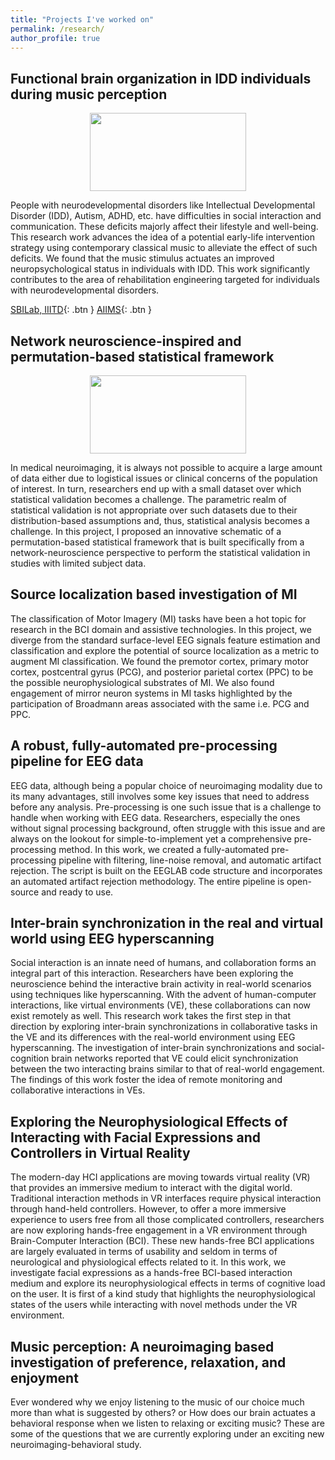 ```yaml
---
title: "Projects I've worked on"
permalink: /research/
author_profile: true
---
```


## Functional brain organization in IDD individuals during music perception 
<p align="center">
  <img width="250" height="125" src="https://ekanshsareen.github.io/files/rp_1.png">
</p>
People with neurodevelopmental disorders like Intellectual Developmental Disorder (IDD), Autism, ADHD, etc. have difficulties in social interaction and communication. These deficits majorly affect their lifestyle and well-being. This research work advances the idea of a potential early-life intervention strategy using contemporary classical music to alleviate the effect of such deficits. We found that the music stimulus actuates an improved neuropsychological status in individuals with IDD. This work significantly contributes to the area of rehabilitation engineering targeted for individuals with neurodevelopmental disorders. <br>

[SBILab, IIITD](){: .btn }
[AIIMS](){: .btn }



## Network neuroscience-inspired and permutation-based statistical framework
<p align="center">
  <img width="250" height="125" src="https://ekanshsareen.github.io/files/rp_2.png">
</p>
In medical neuroimaging, it is always not possible to acquire a large amount of data either due to logistical issues or clinical concerns of the population of interest. In turn, researchers end up with a small dataset over which statistical validation becomes a challenge. The parametric realm of statistical validation is not appropriate over such datasets due to their distribution-based assumptions and, thus, statistical analysis becomes a challenge. In this project, I proposed an innovative schematic of a permutation-based statistical framework that is built specifically from a network-neuroscience perspective to perform the statistical validation in studies with limited subject data.

## Source localization based investigation of MI
The classification of Motor Imagery (MI) tasks have been a hot topic for research in the BCI domain and assistive technologies. In this project, we diverge from the standard surface-level EEG signals feature estimation and classification and explore the potential of source localization as a metric to augment MI classification. We found the premotor cortex, primary motor cortex, postcentral gyrus (PCG), and posterior parietal cortex (PPC) to be the possible neurophysiological substrates of MI. We also found engagement of mirror neuron systems in MI tasks highlighted by the participation of Broadmann areas associated with the same i.e. PCG and PPC.

## A robust, fully-automated pre-processing pipeline for EEG data
EEG data, although being a popular choice of neuroimaging modality due to its many advantages, still involves some key issues that need to address before any analysis. Pre-processing is one such issue that is a challenge to handle when working with EEG data. Researchers, especially the ones without signal processing background, often struggle with this issue and are always on the lookout for simple-to-implement yet a comprehensive pre-processing method. In this work, we created a fully-automated pre-processing pipeline with filtering, line-noise removal, and automatic artifact rejection. The script is built on the EEGLAB code structure and incorporates an automated artifact rejection methodology. The entire pipeline is open-source and ready to use.

## Inter-brain synchronization in the real and virtual world using EEG hyperscanning 
Social interaction is an innate need of humans, and collaboration forms an integral part of this interaction. Researchers have been exploring the neuroscience behind the interactive brain activity in real-world scenarios using techniques like hyperscanning. With the advent of human-computer interactions, like virtual environments (VE), these collaborations can now exist remotely as well. This research work takes the first step in that direction by exploring inter-brain synchronizations in collaborative tasks in the VE and its differences with the real-world environment using EEG hyperscanning. The investigation of inter-brain synchronizations and social-cognition brain networks reported that VE could elicit synchronization between the two interacting brains similar to that of real-world engagement. The findings of this work foster the idea of remote monitoring and collaborative interactions in VEs.   

## Exploring the Neurophysiological Effects of Interacting with Facial Expressions and Controllers in Virtual Reality
The modern-day HCI applications are moving towards virtual reality (VR) that provides an immersive medium to interact with the digital world. Traditional interaction methods in VR interfaces require physical interaction through hand-held controllers. However, to offer a more immersive experience to users free from all those complicated controllers, researchers are now exploring hands-free engagement in a VR environment through Brain-Computer Interaction (BCI). These new hands-free BCI applications are largely evaluated in terms of usability and seldom in terms of neurological and physiological effects related to it. In this work, we investigate facial expressions as a hands-free BCI-based interaction medium and explore its neurophysiological effects in terms of cognitive load on the user. It is first of a kind study that highlights the neurophysiological states of the users while interacting with novel methods under the VR environment.  

## Music perception: A neuroimaging based investigation of preference, relaxation, and enjoyment
Ever wondered why we enjoy listening to the music of our choice much more than what is suggested by others? or How does our brain actuates a behavioral response when we listen to relaxing or exciting music? These are some of the questions that we are currently exploring under an exciting new neuroimaging-behavioral study.
